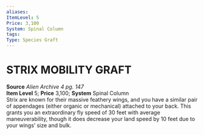 ```yaml
---
aliases: 
ItemLevel: 5
Price: 3,100
System: Spinal Column 
tags: 
Type: Species Graft
---
```

# STRIX MOBILITY GRAFT
**Source** _Alien Archive 4 pg. 147_  
**Item Level** 5; **Price** 3,100; **System** Spinal Column  
Strix are known for their massive feathery wings, and you have a similar pair of appendages (either organic or mechanical) attached to your back. This grants you an extraordinary fly speed of 30 feet with average maneuverability, though it does decrease your land speed by 10 feet due to your wings’ size and bulk.